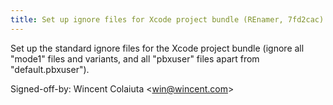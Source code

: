 ```yaml
---
title: Set up ignore files for Xcode project bundle (REnamer, 7fd2cac)
---
```


Set up the standard ignore files for the Xcode project bundle (ignore all "mode1" files and variants, and all "pbxuser" files apart from "default.pbxuser").

Signed-off-by: Wincent Colaiuta &lt;win@wincent.com&gt;
